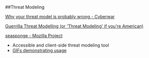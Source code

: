 ##Threat Modeling




[Why your threat model is probably wrong - Cyberwar](http://blog.thinkst.com/p/cyberwar-why-your-threat-model-is.html)

[Guerrilla Threat Modelling (or 'Threat Modeling' if you're American)](http://blogs.msdn.com/b/ptorr/archive/2005/02/22/guerillathreatmodelling.aspx)



[seasponge - Mozilla Project](https://github.com/mozilla/seasponge)
* Accessible and client-side threat modeling tool
* [GIFs demonstrating usage](https://github.com/mozilla/seasponge/wiki/usage)